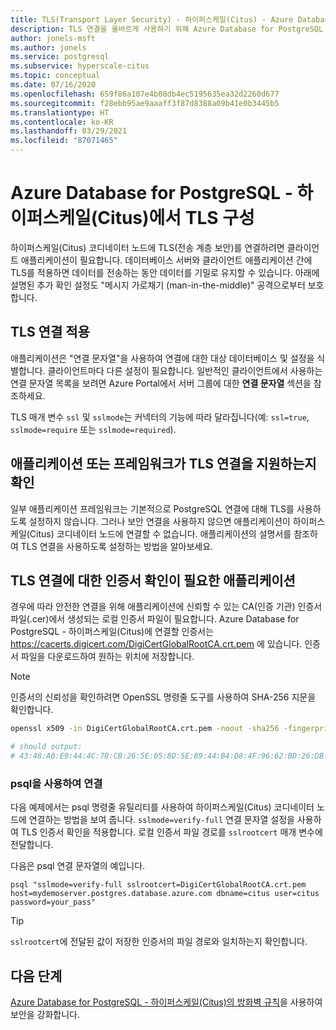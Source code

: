 ```yaml
---
title: TLS(Transport Layer Security) - 하이퍼스케일(Citus) - Azure Database for PostgreSQL
description: TLS 연결을 올바르게 사용하기 위해 Azure Database for PostgreSQL - 하이퍼스케일(Citus) 및 연결된 애플리케이션을 구성하는 방법에 대한 지침 및 정보입니다.
author: jonels-msft
ms.author: jonels
ms.service: postgresql
ms.subservice: hyperscale-citus
ms.topic: conceptual
ms.date: 07/16/2020
ms.openlocfilehash: 659f86a107e4b08db4ec5195635ea32d2260d677
ms.sourcegitcommit: f28ebb95ae9aaaff3f87d8388a09b41e0b3445b5
ms.translationtype: HT
ms.contentlocale: ko-KR
ms.lasthandoff: 03/29/2021
ms.locfileid: "87071465"
---
```

# <a name="configure-tls-in-azure-database-for-postgresql---hyperscale-citus"></a>Azure Database for PostgreSQL - 하이퍼스케일(Citus)에서 TLS 구성
하이퍼스케일(Citus) 코디네이터 노드에 TLS(전송 계층 보안)를 연결하려면 클라이언트 애플리케이션이 필요합니다. 데이터베이스 서버와 클라이언트 애플리케이션 간에 TLS를 적용하면 데이터를 전송하는 동안 데이터를 기밀로 유지할 수 있습니다. 아래에 설명된 추가 확인 설정도 "메시지 가로채기 (man-in-the-middle)" 공격으로부터 보호합니다.

## <a name="enforcing-tls-connections"></a>TLS 연결 적용
애플리케이션은 "연결 문자열"을 사용하여 연결에 대한 대상 데이터베이스 및 설정을 식별합니다. 클라이언트마다 다른 설정이 필요합니다. 일반적인 클라이언트에서 사용하는 연결 문자열 목록을 보려면 Azure Portal에서 서버 그룹에 대한 **연결 문자열** 섹션을 참조하세요.

TLS 매개 변수 `ssl` 및 `sslmode`는 커넥터의 기능에 따라 달라집니다(예: `ssl=true`, `sslmode=require` 또는 `sslmode=required`).

## <a name="ensure-your-application-or-framework-supports-tls-connections"></a>애플리케이션 또는 프레임워크가 TLS 연결을 지원하는지 확인
일부 애플리케이션 프레임워크는 기본적으로 PostgreSQL 연결에 대해 TLS를 사용하도록 설정하지 않습니다. 그러나 보안 연결을 사용하지 않으면 애플리케이션이 하이퍼스케일(Citus) 코디네이터 노드에 연결할 수 없습니다. 애플리케이션의 설명서를 참조하여 TLS 연결을 사용하도록 설정하는 방법을 알아보세요.

## <a name="applications-that-require-certificate-verification-for-tls-connectivity"></a>TLS 연결에 대한 인증서 확인이 필요한 애플리케이션
경우에 따라 안전한 연결을 위해 애플리케이션에 신뢰할 수 있는 CA(인증 기관) 인증서 파일(.cer)에서 생성되는 로컬 인증서 파일이 필요합니다. Azure Database for PostgreSQL - 하이퍼스케일(Citus)에 연결할 인증서는 https://cacerts.digicert.com/DigiCertGlobalRootCA.crt.pem 에 있습니다. 인증서 파일을 다운로드하여 원하는 위치에 저장합니다.

> [!NOTE]
>
> 인증서의 신뢰성을 확인하려면 OpenSSL 명령줄 도구를 사용하여 SHA-256 지문을 확인합니다.
>
> ```sh
> openssl x509 -in DigiCertGlobalRootCA.crt.pem -noout -sha256 -fingerprint
>
> # should output:
> # 43:48:A0:E9:44:4C:78:CB:26:5E:05:8D:5E:89:44:B4:D8:4F:96:62:BD:26:DB:25:7F:89:34:A4:43:C7:01:61
> ```

### <a name="connect-using-psql"></a>psql을 사용하여 연결
다음 예제에서는 psql 명령줄 유틸리티를 사용하여 하이퍼스케일(Citus) 코디네이터 노드에 연결하는 방법을 보여 줍니다. `sslmode=verify-full` 연결 문자열 설정을 사용하여 TLS 인증서 확인을 적용합니다. 로컬 인증서 파일 경로를 `sslrootcert` 매개 변수에 전달합니다.

다음은 psql 연결 문자열의 예입니다.
```
psql "sslmode=verify-full sslrootcert=DigiCertGlobalRootCA.crt.pem host=mydemoserver.postgres.database.azure.com dbname=citus user=citus password=your_pass"
```
> [!TIP]
> `sslrootcert`에 전달된 값이 저장한 인증서의 파일 경로와 일치하는지 확인합니다.

## <a name="next-steps"></a>다음 단계
[Azure Database for PostgreSQL - 하이퍼스케일(Citus)의 방화벽 규칙](concepts-hyperscale-firewall-rules.md)을 사용하여 보안을 강화합니다.
